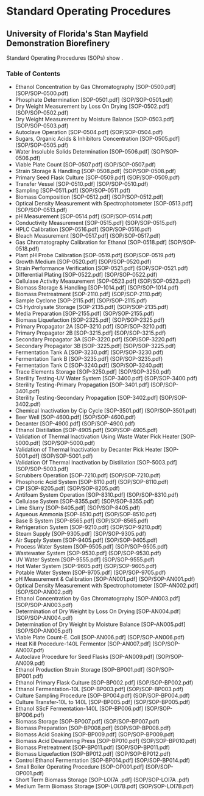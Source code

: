 # Standard Operating Procedures
## University of Florida's Stan Mayfield Demonstration Biorefinery

Standard Operating Procedures (SOPs) show .  

### Table of Contents

* Ethanol Concentration by Gas Chromatography [SOP-0500.pdf] (SOP/SOP-0500.pdf)
* Phosphate Determination [SOP-0501.pdf] (SOP/SOP-0501.pdf)
* Dry Weight Measurement by Loss On Drying [SOP-0502.pdf] (SOP/SOP-0502.pdf)
* Dry Weight Measurement by Moisture Balance [SOP-0503.pdf] (SOP/SOP-0503.pdf)
* Autoclave Operation [SOP-0504.pdf] (SOP/SOP-0504.pdf)
* Sugars, Organic Acids & Inhibitors Concentration [SOP-0505.pdf] (SOP/SOP-0505.pdf)
* Water Insoluble Solids Determination [SOP-0506.pdf] (SOP/SOP-0506.pdf)
* Viable Plate Count [SOP-0507.pdf] (SOP/SOP-0507.pdf)
* Strain Storage & Handling [SOP-0508.pdf] (SOP/SOP-0508.pdf)
* Primary Seed Flask Culture [SOP-0509.pdf] (SOP/SOP-0509.pdf)
* Transfer Vessel [SOP-0510.pdf] (SOP/SOP-0510.pdf)
* Sampling [SOP-0511.pdf] (SOP/SOP-0511.pdf)
* Biomass Composition [SOP-0512.pdf] (SOP/SOP-0512.pdf)
* Optical Density Measurement with Spectrophotometer [SOP-0513.pdf] (SOP/SOP-0513.pdf)
* pH Measurement [SOP-0514.pdf] (SOP/SOP-0514.pdf)
* Conductivity Measurement [SOP-0515.pdf] (SOP/SOP-0515.pdf)
* HPLC Calibration [SOP-0516.pdf] (SOP/SOP-0516.pdf)
* Bleach Measurement [SOP-0517.pdf] (SOP/SOP-0517.pdf)
* Gas Chromatography Calibration for Ethanol [SOP-0518.pdf] (SOP/SOP-0518.pdf)
* Plant pH Probe Calibration [SOP-0519.pdf] (SOP/SOP-0519.pdf)
* Growth Medium [SOP-0520.pdf] (SOP/SOP-0520.pdf)
* Strain Performance Verification [SOP-0521.pdf] (SOP/SOP-0521.pdf)
* Differential Plating [SOP-0522.pdf] (SOP/SOP-0522.pdf)
* Cellulase Activity Measurement [SOP-0523.pdf] (SOP/SOP-0523.pdf)
* Biomass Storage & Handling [SOP-1014.pdf] (SOP/SOP-1014.pdf)
* Biomass Pretreatment [SOP-2110.pdf] (SOP/SOP-2110.pdf)
* Sample Cyclone [SOP-2115.pdf] (SOP/SOP-2115.pdf)
* C5 Hydrolysate Storage [SOP-2135.pdf] (SOP/SOP-2135.pdf)
* Media Preparation [SOP-2155.pdf] (SOP/SOP-2155.pdf)
* Biomass Liquefaction [SOP-2325.pdf] (SOP/SOP-2325.pdf)
* Primary Propagator 2A [SOP-3210.pdf] (SOP/SOP-3210.pdf)
* Primary Propagator 2B [SOP-3215.pdf] (SOP/SOP-3215.pdf)
* Secondary Propagator 3A [SOP-3220.pdf] (SOP/SOP-3220.pdf)
* Secondary Propagator 3B [SOP-3225.pdf] (SOP/SOP-3225.pdf)
* Fermentation Tank A [SOP-3230.pdf] (SOP/SOP-3230.pdf)
* Fermentation Tank B [SOP-3235.pdf] (SOP/SOP-3235.pdf)
* Fermentation Tank C [SOP-3240.pdf] (SOP/SOP-3240.pdf)
* Trace Elements Storage [SOP-3250.pdf] (SOP/SOP-3250.pdf)
* Sterility Testing-UV Water System [SOP-3400.pdf] (SOP/SOP-3400.pdf)
* Sterility Testing-Primary Propagation [SOP-3401.pdf] (SOP/SOP-3401.pdf)
* Sterility Testing-Secondary Propagation [SOP-3402.pdf] (SOP/SOP-3402.pdf)
* Chemical Inactivation by Cip Cycle [SOP-3501.pdf] (SOP/SOP-3501.pdf)
* Beer Well [SOP-4600.pdf] (SOP/SOP-4600.pdf)
* Decanter [SOP-4900.pdf] (SOP/SOP-4900.pdf)
* Ethanol Distillation [SOP-4905.pdf] (SOP/SOP-4905.pdf)
* Validation of Thermal Inactivation Using Waste Water Pick Heater [SOP-5000.pdf] (SOP/SOP-5000.pdf)
* Validation of Thermal Inactivation by Decanter Pick Heater [SOP-5001.pdf] (SOP/SOP-5001.pdf)
* Validation Of Thermal Inactivation by Distillation [SOP-5003.pdf] (SOP/SOP-5003.pdf)
* Scrubbers Operation [SOP-7210.pdf] (SOP/SOP-7210.pdf)
* Phosphoric Acid System [SOP-8110.pdf] (SOP/SOP-8110.pdf)
* CIP [SOP-8205.pdf] (SOP/SOP-8205.pdf)
* Antifoam System Operation [SOP-8310.pdf] (SOP/SOP-8310.pdf)
* Cellulase System [SOP-8355.pdf] (SOP/SOP-8355.pdf)
* Lime Slurry [SOP-8405.pdf] (SOP/SOP-8405.pdf)
* Aqueous Ammonia [SOP-8510.pdf] (SOP/SOP-8510.pdf)
* Base B System [SOP-8565.pdf] (SOP/SOP-8565.pdf)
* Refrigeration System [SOP-9210.pdf] (SOP/SOP-9210.pdf)
* Steam Supply [SOP-9305.pdf] (SOP/SOP-9305.pdf)
* Air Supply System [SOP-9405.pdf] (SOP/SOP-9405.pdf)
* Process Water System [SOP-9505.pdf] (SOP/SOP-9505.pdf)
* Wastewater System [SOP-9530.pdf] (SOP/SOP-9530.pdf)
* UV Water System [SOP-9555.pdf] (SOP/SOP-9555.pdf)
* Hot Water System [SOP-9605.pdf] (SOP/SOP-9605.pdf)
* Potable Water System [SOP-9705.pdf] (SOP/SOP-9705.pdf)
* pH Measurement & Calibration [SOP-AN001.pdf] (SOP/SOP-AN001.pdf)
* Optical Density Measurement with Spectrophotometer [SOP-AN002.pdf] (SOP/SOP-AN002.pdf)
* Ethanol Concentration by Gas Chromatography [SOP-AN003.pdf] (SOP/SOP-AN003.pdf)
* Determination of Dry Weight by Loss On Drying [SOP-AN004.pdf] (SOP/SOP-AN004.pdf)
* Determination of Dry Weight by Moisture Balance [SOP-AN005.pdf] (SOP/SOP-AN005.pdf)
* Viable Plate Count-E. Coli [SOP-AN006.pdf] (SOP/SOP-AN006.pdf)
* Heat Kill Procedure-140L Fermentor [SOP-AN007.pdf] (SOP/SOP-AN007.pdf)
* Autoclave Procedure for Seed Flasks [SOP-AN009.pdf] (SOP/SOP-AN009.pdf)
* Ethanol Production Strain Storage [SOP-BP001.pdf] (SOP/SOP-BP001.pdf)
* Ethanol Primary Flask Culture [SOP-BP002.pdf] (SOP/SOP-BP002.pdf)
* Ethanol Fermentation-10L [SOP-BP003.pdf] (SOP/SOP-BP003.pdf)
* Culture Sampling Procedure [SOP-BP004.pdf] (SOP/SOP-BP004.pdf)
* Culture Transfer-10L to 140L [SOP-BP005.pdf] (SOP/SOP-BP005.pdf)
* Ethanol SScF Fermentation-140L [SOP-BP006.pdf] (SOP/SOP-BP006.pdf)
* Biomass Storage [SOP-BP007.pdf] (SOP/SOP-BP007.pdf)
* Biomass Preparation [SOP-BP008.pdf] (SOP/SOP-BP008.pdf)
* Biomass Acid Soaking [SOP-BP009.pdf] (SOP/SOP-BP009.pdf)
* Biomass Acid Dewatering Press [SOP-BP010.pdf] (SOP/SOP-BP010.pdf)
* Biomass Pretreatment [SOP-BP011.pdf] (SOP/SOP-BP011.pdf)
* Biomass Liquefaction [SOP-BP012.pdf] (SOP/SOP-BP012.pdf)
* Control Ethanol Fermentation [SOP-BP014.pdf] (SOP/SOP-BP014.pdf)
* Small Boiler Operating Procedure [SOP-OP001.pdf] (SOP/SOP-OP001.pdf)
* Short Term Biomass Storage [SOP-LOI7A .pdf] (SOP/SOP-LOI7A .pdf)
* Medium Term Biomass Storage [SOP-LOI7B.pdf] (SOP/SOP-LOI7B.pdf)